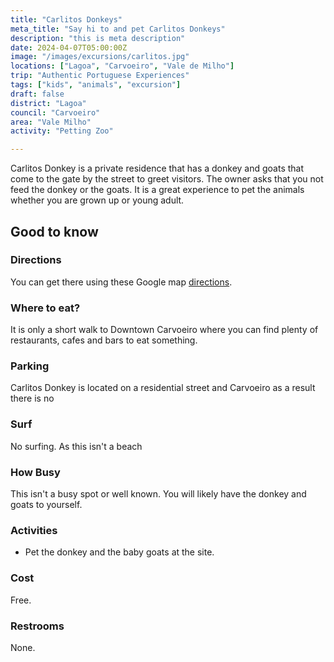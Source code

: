 ```yaml
---
title: "Carlitos Donkeys"
meta_title: "Say hi to and pet Carlitos Donkeys"
description: "this is meta description"
date: 2024-04-07T05:00:00Z
image: "/images/excursions/carlitos.jpg"
locations: ["Lagoa", "Carvoeiro", "Vale de Milho"]
trip: "Authentic Portuguese Experiences"
tags: ["kids", "animals", "excursion"]
draft: false
district: "Lagoa"
council: "Carvoeiro"
area: "Vale Milho"
activity: "Petting Zoo"

---
```


Carlitos  Donkey is a private residence that has a donkey and goats that come to the gate by the street to greet visitors.  The owner asks that you not feed the donkey or the goats.  It is a great experience to pet the animals whether you are grown up or young adult.


## Good to know


### Directions

You can get there using these Google map [directions](https://maps.app.goo.gl/jVEXUhryS4B9FXVr9).


### Where to eat?

It is only a short walk to Downtown Carvoeiro where you can find plenty of restaurants, cafes and bars to eat something.


### Parking

Carlitos Donkey is located on a residential street and Carvoeiro as a result there is no 


### Surf

No surfing. As this isn't a beach


### How Busy

This isn't a busy spot or well known.  You will likely have the donkey and goats to yourself.

### Activities

- Pet the donkey and the baby goats at the site.


### Cost

Free.

### Restrooms

None.